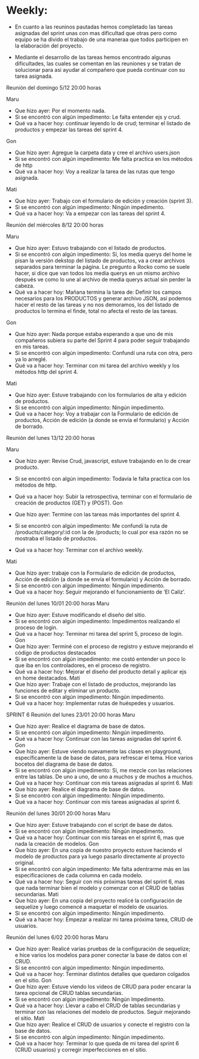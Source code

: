  
 # Weekly:
 * En cuanto a las reuninos pautadas  hemos completado las tareas asignadas del sprint unas con mas dificultad que otras pero como equipo se ha divido el trabajo de una maneraa que todos participen en la elaboración del proyecto.

 * Mediante el desarrollo de las tareas  hemos encontrado algunas dificultades, las cuales se comentan en las reuniones y se tratan de solucionar para asi ayudar al compañero que pueda continuar con su tarea asignada. 

Reunión del domingo 5/12 20:00 horas

Maru

-	Que hizo ayer: Por el momento nada.
-	Si se encontró con algún impedimento: Le falta entender ejs y crud.
-	Qué va a hacer hoy: continuar leyendo lo de crud; terminar el listado de productos y empezar las tareas del sprint 4.

Gon

-	Que hizo ayer: Agregue la carpeta data y cree el archivo users.json
-	Si se encontró con algún impedimento: Me falta practica en los métodos de http
-	Qué va a hacer hoy: Voy a realizar la tarea de las rutas que tengo asignada.

Mati

-	Que hizo ayer: Trabajo con el formulario de edición y creación (sprint 3).
-	Si se encontró con algún impedimento: Ningún impedimento. 
-	Qué va a hacer hoy: Va a empezar con las tareas del sprint 4. 

Reunión del miércoles 8/12 20:00 horas

Maru

-	Que hizo ayer: Estuvo trabajando con el listado de productos.
-	Si se encontró con algún impedimento: Sí, los media querys del home le pisan la versión dekstop del listado de productos, va a crear archivos separados para terminar la página. Le pregunto a Rocko como se suele hacer, si dice que van todos los media querys en un mismo archivo después ve como lo une al archivo de media querys actual sin perder la cabeza.
-	Qué va a hacer hoy: Mañana termina la tarea de: Definir los campos necesarios para los PRODUCTOS y generar archivo JSON, así podemos hacer el resto de las tareas y no nos demoramos, los del listado de productos lo termina el finde, total no afecta el resto de las tareas.

Gon

-	Que hizo ayer: Nada porque estaba esperando a que uno de mis compañeros subiera su parte del Sprint 4 para poder seguir trabajando en mis tareas.
-	Si se encontró con algún impedimento: Confundí una ruta con otra, pero ya lo arreglé.
-	Qué va a hacer hoy: Terminar con mi tarea del archivo weekly y los métodos http del sprint 4.

Mati

-	Que hizo ayer:  Estuve trabajando con los formularios de alta y edición de productos.
-	Si se encontró con algún impedimento: Ningún impedimento.
-	Qué va a hacer hoy: Voy a trabajar con la Formulario de edición de productos, Acción de edición (a donde se envía el formulario) y Acción de borrado.


Reunión del lunes 13/12 20:00 horas

Maru

-	Que hizo ayer: Revise Crud, javascript, estuve trabajando en lo de crear producto.
-	Si se encontró con algún impedimento: Todavía le falta practica con los métodos de http.
-	Qué va a hacer hoy: Subir la retrospectiva, terminar con el formulario de creación de productos (GET) y (POST).
Gon

-	Que hizo ayer: Termine con las tareas más importantes del sprint 4.
-	Si se encontró con algún impedimento: Me confundí la ruta de /products/category/:id con la de /products; lo cual por esa razón no se mostraba el listado de productos.
-	Qué va a hacer hoy: Terminar con el archivo weekly.

Mati

-	Que hizo ayer:  trabaje con la Formulario de edición de productos, Acción de edición (a donde se envía el formulario) y Acción de borrado.
-	Si se encontró con algún impedimento: Ningún impedimento.
-	Qué va a hacer hoy: Seguir mejorando el funcionamiento de ‘El Caliz’.

Reunión del lunes 10/01 20:00 horas
Maru
-	Que hizo ayer: Estuve modificando el diseño del sitio. 
-	Si se encontró con algún impedimento: Impedimentos realizando el proceso de login.
-	Qué va a hacer hoy: Terminar mi tarea del sprint 5, proceso de login.
Gon
-	Que hizo ayer: 	Terminé con el proceso de registro y estuve mejorando el código de productos destacados
-	Si se encontró con algún impedimento: me costó entender un poco lo que iba en los controladores, en el proceso de registro.
-	Qué va a hacer hoy: Mejorar el diseño del producto detail y aplicar ejs en home destacados.
Mati
-	Que hizo ayer:  Trabaje con el listado de productos, mejorando las funciones de editar y eliminar un producto.
-	Si se encontró con algún impedimento: Ningún impedimento.
-	Qué va a hacer hoy: Implementar rutas de huéspedes y usuarios.

SPRINT 6
Reunión del lunes 23/01 20:00 horas
Maru
-	Que hizo ayer: Realice el diagrama de base de datos.
-	Si se encontró con algún impedimento: Ningún impedimento.
-	Qué va a hacer hoy: Continuar con las tareas asignadas del sprint 6.
Gon
-	Que hizo ayer: Estuve viendo nuevamente las clases en playground, específicamente la de base de datos, para refrescar el tema. Hice varios bocetos del diagrama de base de datos.
-	Si se encontró con algún impedimento: Si, me mezcle con las relaciones entre las tablas. De uno a uno, de uno a muchos y de muchos a muchos.
-	Qué va a hacer hoy: Continuar con mis tareas asignadas al sprint 6.
Mati
-	Que hizo ayer:  Realice el diagrama de base de datos.
-	Si se encontró con algún impedimento: Ningún impedimento.
-	Qué va a hacer hoy: Continuar con mis tareas asignadas al sprint 6.


Reunión del lunes 30/01 20:00 horas
Maru
-	Que hizo ayer: Estuve trabajando con el script de base de datos.
-	Si se encontró con algún impedimento: Ningún impedimento.
-	Qué va a hacer hoy: Continuar con mis tareas en el sprint 6, mas que nada la creación de modelos.
Gon
-	Que hizo ayer: En una copia de nuestro proyecto estuve haciendo el modelo de productos para ya luego pasarlo directamente al proyecto original.
-	Si se encontró con algún impedimento: Me falta adentrarme más en las especificaciones de cada columna en cada modelo.
-	Qué va a hacer hoy: Seguir con mis próximas tareas del sprint 6, mas que nada terminar bien el modelo y comenzar con el CRUD de tablas secundarias.
Mati
-	Que hizo ayer:  En una copia del proyecto realicé la configuración de sequelize y luego comencé a maquetar el modelo de usuarios.
-	Si se encontró con algún impedimento: Ningún impedimento.
-	Qué va a hacer hoy: Empezar a realizar mi tarea próxima tarea, CRUD de usuarios.


Reunión del lunes 6/02 20:00 horas
Maru
-	Que hizo ayer:  Realicé varias pruebas de la configuración de sequelize; e hice varios los modelos para poner conectar la base de datos con el CRUD. 
-	Si se encontró con algún impedimento: Ningún impedimento.
-	Qué va a hacer hoy: Terminar distintos detalles que quedaron colgados en el sitio.
Gon
-	Que hizo ayer: Estuve viendo los videos de CRUD para poder encarar la tarea opcional de CRUD tablas secundarias. 
-	Si se encontró con algún impedimento: Ningún Impedimento.
-	Qué va a hacer hoy: Llevar a cabo el CRUD de tablas secundarias y terminar con las relaciones del modelo de productos. Seguir mejorando el sitio.
Mati
-	Que hizo ayer:  Realice el CRUD de usuarios y conecte el registro con la base de datos.
-	Si se encontró con algún impedimento: Ningún impedimento.
-	Qué va a hacer hoy: Terminar lo que queda de mi tarea del sprint 6 (CRUD usuarios) y corregir imperfecciones en el sitio.
